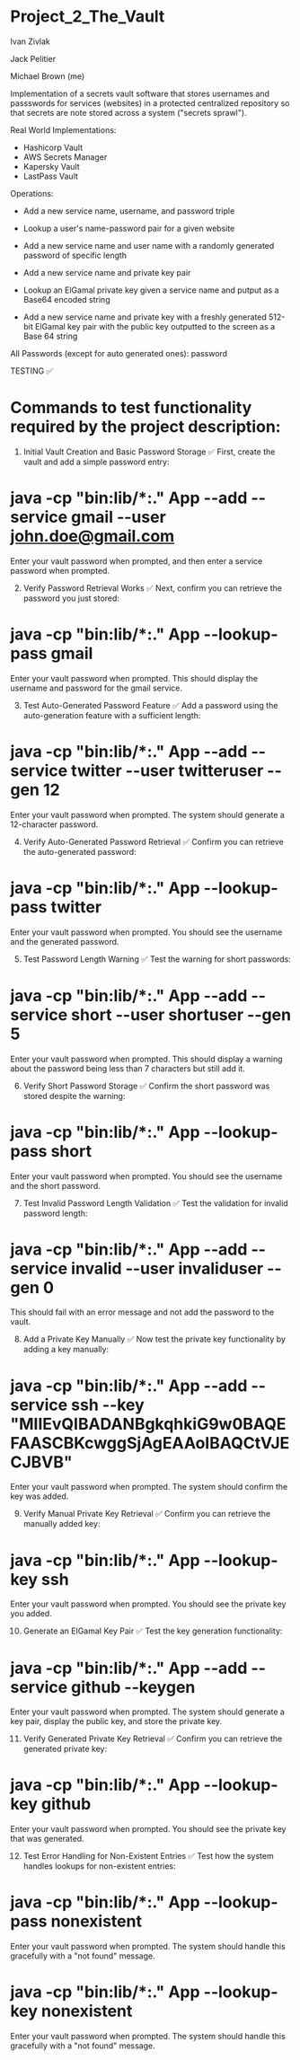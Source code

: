 # Project_2_The_Vault

Ivan Zivlak
    
Jack Pelitier

Michael Brown (me)

Implementation of a secrets vault software that stores usernames and passswords for services (websites) in a protected centralized repository so that secrets are note stored across a system ("secrets sprawl"). 

Real World Implementations: 
- Hashicorp Vault
- AWS Secrets Manager
- Kapersky Vault
- LastPass Vault

Operations:
- Add a new service name, username, and password triple

- Lookup a user's name-password pair for a given website

- Add a new service name and user name with a randomly generated password of specific length

- Add a new service name and private key pair 

- Lookup an ElGamal private key given a service name and putput as a Base64 encoded string

- Add a new service name and private key with a freshly generated 512-bit ElGamal key pair with the public key outputted to the screen as a Base 64 string



All Passwords (except for auto generated ones): password

TESTING ✅
# Commands to test functionality required by the project description:


1. Initial Vault Creation and Basic Password Storage ✅
First, create the vault and add a simple password entry:
# java -cp "bin:lib/*:." App --add --service gmail --user john.doe@gmail.com
Enter your vault password when prompted, and then enter a service password when prompted.

2. Verify Password Retrieval Works ✅
Next, confirm you can retrieve the password you just stored:
# java -cp "bin:lib/*:." App --lookup-pass gmail
Enter your vault password when prompted. This should display the username and password for the gmail service.

3. Test Auto-Generated Password Feature ✅
Add a password using the auto-generation feature with a sufficient length:
# java -cp "bin:lib/*:." App --add --service twitter --user twitteruser --gen 12
Enter your vault password when prompted. The system should generate a 12-character password.

4. Verify Auto-Generated Password Retrieval ✅
Confirm you can retrieve the auto-generated password:
# java -cp "bin:lib/*:." App --lookup-pass twitter
Enter your vault password when prompted. You should see the username and the generated password.

5. Test Password Length Warning ✅
Test the warning for short passwords:
# java -cp "bin:lib/*:." App --add --service short --user shortuser --gen 5
Enter your vault password when prompted. This should display a warning about the password being less than 7 characters but still add it.

6. Verify Short Password Storage ✅
Confirm the short password was stored despite the warning:
# java -cp "bin:lib/*:." App --lookup-pass short
Enter your vault password when prompted. You should see the username and the short password.

7. Test Invalid Password Length Validation ✅
Test the validation for invalid password length:
# java -cp "bin:lib/*:." App --add --service invalid --user invaliduser --gen 0
This should fail with an error message and not add the password to the vault.

8. Add a Private Key Manually ✅
Now test the private key functionality by adding a key manually:
# java -cp "bin:lib/*:." App --add --service ssh --key "MIIEvQIBADANBgkqhkiG9w0BAQEFAASCBKcwggSjAgEAAoIBAQCtVJECJBVB"
Enter your vault password when prompted. The system should confirm the key was added.

9. Verify Manual Private Key Retrieval ✅
Confirm you can retrieve the manually added key:
# java -cp "bin:lib/*:." App --lookup-key ssh
Enter your vault password when prompted. You should see the private key you added.

10. Generate an ElGamal Key Pair ✅
Test the key generation functionality:
# java -cp "bin:lib/*:." App --add --service github --keygen
Enter your vault password when prompted. The system should generate a key pair, display the public key, and store the private key.

11. Verify Generated Private Key Retrieval ✅
Confirm you can retrieve the generated private key:
# java -cp "bin:lib/*:." App --lookup-key github
Enter your vault password when prompted. You should see the private key that was generated.

12. Test Error Handling for Non-Existent Entries ✅
Test how the system handles lookups for non-existent entries:
# java -cp "bin:lib/*:." App --lookup-pass nonexistent
Enter your vault password when prompted. The system should handle this gracefully with a "not found" message.
# java -cp "bin:lib/*:." App --lookup-key nonexistent
Enter your vault password when prompted. The system should handle this gracefully with a "not found" message.

